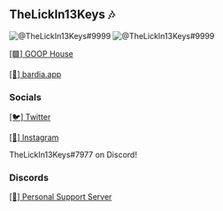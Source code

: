 ## TheLickIn13Keys 🎶
![@TheLickIn13Keys#9999](https://github-readme-stats.vercel.app/api?username=TheLickIn13Keys&count_private=true&show_icons=true&theme=cobalt)
![@TheLickIn13Keys#9999](https://github-readme-stats.vercel.app/api/top-langs/?username=TheLickIn13Keys&layout=compact&count_private=true&include_all_commits=true&hide_border=true&langs_count=10&theme=cobalt)

[[🟩] GOOP House](https://goop.house)

[[🎩] bardia.app](https://bardia.app)

### Socials
[[🐦] Twitter](https://twitter.com/TheLickIn13Keys)

[[📸] Instagram](https://www.instagram.com/bardia._.anvari/)

TheLickIn13Keys#7977 on Discord!

### Discords
[[🤗] Personal Support Server](https://discord.gg/ns3RHwz)
